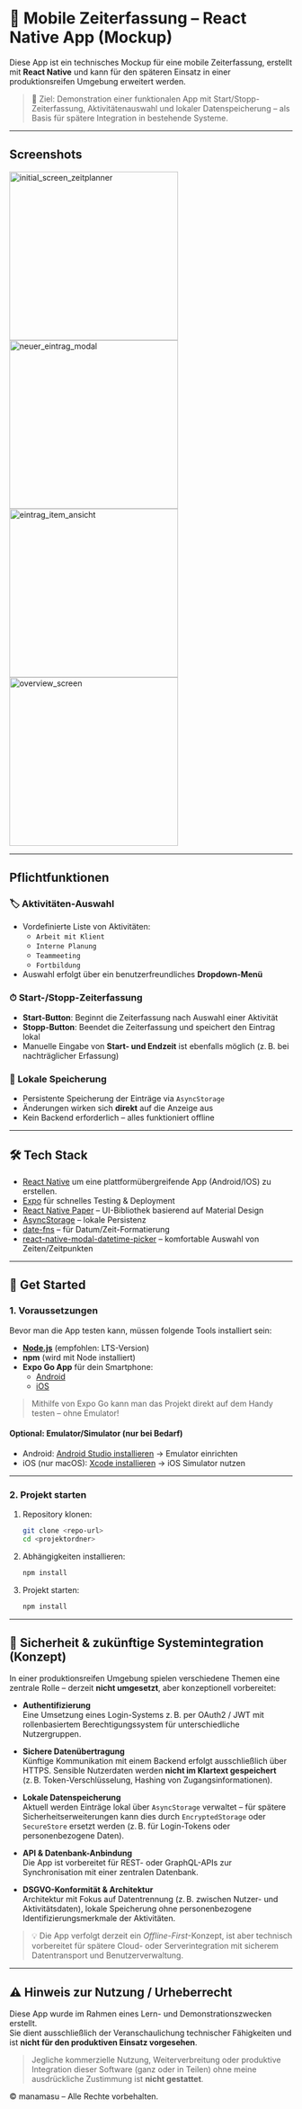 # 📱 Mobile Zeiterfassung – React Native App (Mockup)

Diese App ist ein technisches Mockup für eine mobile Zeiterfassung, erstellt mit **React Native** und kann für den späteren Einsatz in einer produktionsreifen Umgebung erweitert werden.

> 🎯 Ziel: Demonstration einer funktionalen App mit Start/Stopp-Zeiterfassung, Aktivitätenauswahl und lokaler Datenspeicherung – als Basis für spätere Integration in bestehende Systeme.

---

## Screenshots

<img src="screenshots/Initial_Screen_Zeitplaner.png" width="300" alt="initial_screen_zeitplanner"/>
<img src="screenshots/Neuer_Eintrag_Modal.png" width="300" alt="neuer_eintrag_modal" />
<img src="screenshots/Eintrag_Item_Ansicht.png" width="300" alt="eintrag_item_ansicht"/>
<img src="screenshots/Overview_Screen_with_one_Entry.png" width="300" alt="overview_screen"/>

---

## Pflichtfunktionen

### 🏷 Aktivitäten-Auswahl

- Vordefinierte Liste von Aktivitäten:
  - `Arbeit mit Klient`
  - `Interne Planung`
  - `Teammeeting`
  - `Fortbildung`
- Auswahl erfolgt über ein benutzerfreundliches **Dropdown-Menü**

### ⏱ Start-/Stopp-Zeiterfassung

- **Start-Button**: Beginnt die Zeiterfassung nach Auswahl einer Aktivität
- **Stopp-Button**: Beendet die Zeiterfassung und speichert den Eintrag lokal
- Manuelle Eingabe von **Start- und Endzeit** ist ebenfalls möglich (z. B. bei nachträglicher Erfassung)

### 💾 Lokale Speicherung

- Persistente Speicherung der Einträge via `AsyncStorage`
- Änderungen wirken sich **direkt** auf die Anzeige aus
- Kein Backend erforderlich – alles funktioniert offline

---

## 🛠 Tech Stack

- [React Native](https://reactnative.dev/) um eine plattformübergreifende App (Android/IOS) zu erstellen.
- [Expo](https://expo.dev/) für schnelles Testing & Deployment
- [React Native Paper](https://callstack.github.io/react-native-paper/) – UI-Bibliothek basierend auf Material Design
- [AsyncStorage](https://react-native-async-storage.github.io/async-storage/) – lokale Persistenz
- [date-fns](https://date-fns.org/) – für Datum/Zeit-Formatierung
- [react-native-modal-datetime-picker](https://www.npmjs.com/package/react-native-modal-datetime-picker) – komfortable Auswahl von Zeiten/Zeitpunkten

---

## 🚀 Get Started

### 1. Voraussetzungen

Bevor man die App testen kann, müssen folgende Tools installiert sein:

- **[Node.js](https://nodejs.org/)** (empfohlen: LTS-Version)
- **npm** (wird mit Node installiert)
- **Expo Go App** für dein Smartphone:  
  - [Android](https://play.google.com/store/apps/details?id=host.exp.exponent)  
  - [iOS](https://apps.apple.com/app/expo-go/id982107779)

> Mithilfe von Expo Go kann man das Projekt direkt auf dem Handy testen – ohne Emulator!

#### Optional: Emulator/Simulator (nur bei Bedarf)

- Android: [Android Studio installieren](https://developer.android.com/studio) → Emulator einrichten  
- iOS (nur macOS): [Xcode installieren](https://developer.apple.com/xcode/) → iOS Simulator nutzen

---

### 2. Projekt starten

1. Repository klonen:

   ```bash
   git clone <repo-url>
   cd <projektordner>
   ```

2. Abhängigkeiten installieren:

   ```bash
   npm install
   ```

3. Projekt starten:

   ```bash
   npm install
   ```

---

## 🔐 Sicherheit & zukünftige Systemintegration (Konzept)

In einer produktionsreifen Umgebung spielen verschiedene Themen eine zentrale Rolle – derzeit **nicht umgesetzt**, aber konzeptionell vorbereitet:

- **Authentifizierung**  
  Eine Umsetzung eines Login-Systems z. B. per OAuth2 / JWT mit rollenbasiertem Berechtigungssystem für unterschiedliche Nutzergruppen.

- **Sichere Datenübertragung**  
  Künftige Kommunikation mit einem Backend erfolgt ausschließlich über HTTPS. Sensible Nutzerdaten werden **nicht im Klartext gespeichert** (z. B. Token-Verschlüsselung, Hashing von Zugangsinformationen).

- **Lokale Datenspeicherung**  
  Aktuell werden Einträge lokal über `AsyncStorage` verwaltet – für spätere Sicherheitserweiterungen kann dies durch `EncryptedStorage` oder `SecureStore` ersetzt werden (z. B. für Login-Tokens oder personenbezogene Daten).

- **API & Datenbank-Anbindung**  
  Die App ist vorbereitet für REST- oder GraphQL-APIs zur Synchronisation mit einer zentralen Datenbank.

- **DSGVO-Konformität & Architektur**  
  Architektur mit Fokus auf Datentrennung (z. B. zwischen Nutzer- und Aktivitätsdaten), lokale Speicherung ohne personenbezogene Identifizierungsmerkmale der Aktivitäten.

> 💡 Die App verfolgt derzeit ein *Offline-First*-Konzept, ist aber technisch vorbereitet für spätere Cloud- oder Serverintegration mit sicherem Datentransport und Benutzerverwaltung.

---

## ⚠️ Hinweis zur Nutzung / Urheberrecht

Diese App wurde im Rahmen eines Lern- und Demonstrationszwecken erstellt.  
Sie dient ausschließlich der Veranschaulichung technischer Fähigkeiten und ist **nicht für den produktiven Einsatz vorgesehen**.

> Jegliche kommerzielle Nutzung, Weiterverbreitung oder produktive Integration dieser Software (ganz oder in Teilen) ohne meine ausdrückliche Zustimmung ist **nicht gestattet**.

© manamasu – Alle Rechte vorbehalten.
